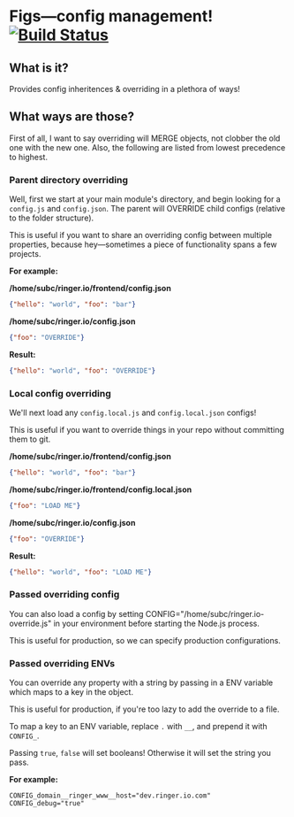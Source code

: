 # Figs—config management! [![Build Status](https://secure.travis-ci.org/munro/node-figs.png?branch=master)](http://travis-ci.org/munro/node-figs)

## What is it?

Provides config inheritences & overriding in a plethora of ways!

## What ways are those?

First of all, I want to say overriding will MERGE objects, not clobber the old
one with the new one.  Also, the following are listed from lowest precedence to
highest.

### Parent directory overriding

Well, first we start at your main module's directory, and begin looking for a
`config.js` and `config.json`.  The parent will OVERRIDE child configs (relative
to the folder structure).

This is useful if you want to share an overriding config between multiple
properties, because hey—sometimes a piece of functionality spans a few projects.

**For example:**

**/home/subc/ringer.io/frontend/config.json**
```json
{"hello": "world", "foo": "bar"}
```

**/home/subc/ringer.io/config.json**
```json
{"foo": "OVERRIDE"}
```

**Result:**
```json
{"hello": "world", "foo": "OVERRIDE"}
```

### Local config overriding

We'll next load any `config.local.js` and `config.local.json` configs!

This is useful if you want to override things in your repo without committing
them to git.

**/home/subc/ringer.io/frontend/config.json**
```json
{"hello": "world", "foo": "bar"}
```
**/home/subc/ringer.io/frontend/config.local.json**
```json
{"foo": "LOAD ME"}
```

**/home/subc/ringer.io/config.json**
```json
{"foo": "OVERRIDE"}
```

**Result:**
```json
{"hello": "world", "foo": "LOAD ME"}
```

### Passed overriding config

You can also load a config by setting CONFIG="/home/subc/ringer.io-override.js" in
your environment before starting the Node.js process.

This is useful for production, so we can specify production configurations.

### Passed overriding ENVs

You can override any property with a string by passing in a ENV variable which
maps to a key in the object.

This is useful for production, if you're too lazy to add the override to a file.

To map a key to an ENV variable, replace `.` with `__`, and prepend it with
`CONFIG_`.

Passing `true`, `false` will set booleans!  Otherwise it will set the string you pass.

**For example:**

```
CONFIG_domain__ringer_www__host="dev.ringer.io.com"
CONFIG_debug="true"
```
